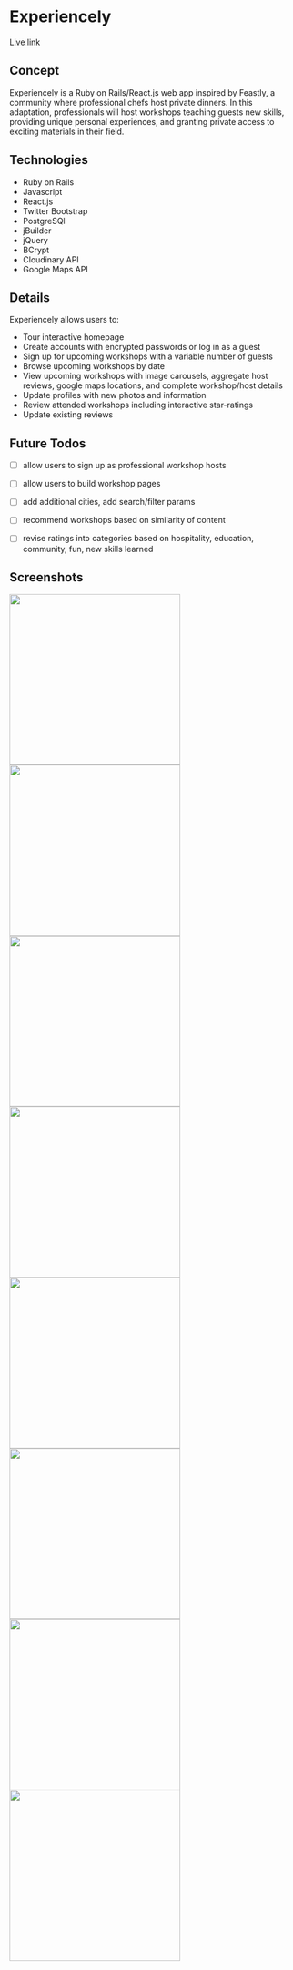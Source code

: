# Experiencely

[Live link][live]

[live]: http://www.experiencely.xyz/

## Concept

Experiencely is a Ruby on Rails/React.js web app inspired by Feastly, a community where professional chefs host private dinners.  In this adaptation, professionals will host workshops teaching guests new skills, providing unique personal experiences, and granting private access to exciting materials in their field.

## Technologies

* Ruby on Rails
* Javascript
* React.js
* Twitter Bootstrap
* PostgreSQl
* jBuilder
* jQuery
* BCrypt
* Cloudinary API
* Google Maps API

## Details

Experiencely allows users to:

* Tour interactive homepage
* Create accounts with encrypted passwords or log in as a guest
* Sign up for upcoming workshops with a variable number of guests
* Browse upcoming workshops by date
* View upcoming workshops with image carousels, aggregate host reviews, google maps locations, and complete workshop/host details
* Update profiles with new photos and information
* Review attended workshops including interactive star-ratings
* Update existing reviews


## Future Todos

- [ ] allow users to sign up as professional workshop hosts
- [ ] allow users to build workshop pages
- [ ] add additional cities, add search/filter params
- [ ] recommend workshops based on similarity of content
- [ ] revise ratings into categories based on hospitality, education, community, fun, new skills learned


## Screenshots

<img src="http://res.cloudinary.com/drfyambuq/image/upload/v1446336858/screenhome_ksw9gs.png" height="300">
<img src="https://res.cloudinary.com/drfyambuq/image/upload/v1446336857/screennext_acag3h.png" height="300">
<img src="https://res.cloudinary.com/drfyambuq/image/upload/v1446336805/login_tozcks.png" height="300">
<img src="https://res.cloudinary.com/drfyambuq/image/upload/v1446336871/screenshot1_mhsw7v.png" height="300">
<img src="https://res.cloudinary.com/drfyambuq/image/upload/v1446336864/screenshot2_u0beux.png" height="300">
<img src="https://res.cloudinary.com/drfyambuq/image/upload/v1446336819/screen3_euimvf.png" height="300">
<img src="https://res.cloudinary.com/drfyambuq/image/upload/v1446336830/screenprofile_ith1x7.png" height="300">
<img src="https://res.cloudinary.com/drfyambuq/image/upload/v1446336822/screen4_augxoe.png" height="300">
